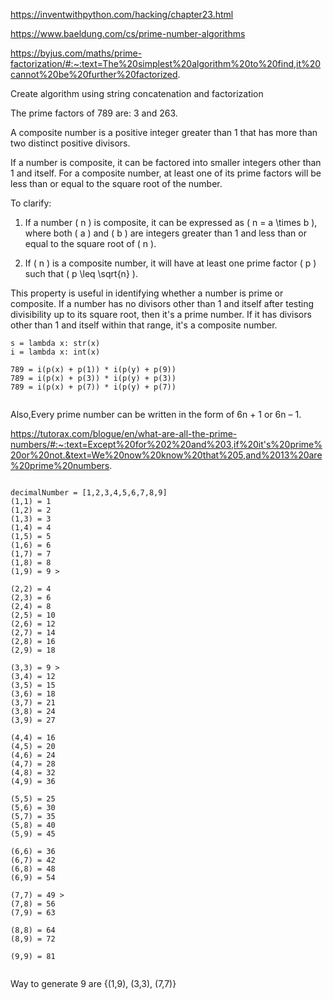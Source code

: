 https://inventwithpython.com/hacking/chapter23.html

https://www.baeldung.com/cs/prime-number-algorithms

https://byjus.com/maths/prime-factorization/#:~:text=The%20simplest%20algorithm%20to%20find,it%20cannot%20be%20further%20factorized.


Create algorithm using string concatenation and factorization 

The prime factors of 789 are: 3 and 263.

A composite number is a positive integer greater than 1 that has more than two distinct positive divisors. 

If a number is composite, it can be factored into smaller integers other than 1 and itself. For a composite number, at least one of its prime factors will be less than or equal to the square root of the number.

To clarify:

1. If a number \( n \) is composite, it can be expressed as \( n = a \times b \), where both \( a \) and \( b \) are integers greater than 1 and less than or equal to the square root of \( n \).

2. If \( n \) is a composite number, it will have at least one prime factor \( p \) such that \( p \leq \sqrt{n} \).

This property is useful in identifying whether a number is prime or composite. If a number has no divisors other than 1 and itself after testing divisibility up to its square root, then it's a prime number. If it has divisors other than 1 and itself within that range, it's a composite number.

```
s = lambda x: str(x)
i = lambda x: int(x)

789 = i(p(x) + p(1)) * i(p(y) + p(9))
789 = i(p(x) + p(3)) * i(p(y) + p(3))
789 = i(p(x) + p(7)) * i(p(y) + p(7))


```
Also,Every prime number can be written in the form of 6n + 1 or 6n – 1.

https://tutorax.com/blogue/en/what-are-all-the-prime-numbers/#:~:text=Except%20for%202%20and%203,if%20it's%20prime%20or%20not.&text=We%20now%20know%20that%205,and%2013%20are%20prime%20numbers.
```

decimalNumber = [1,2,3,4,5,6,7,8,9]
(1,1) = 1
(1,2) = 2
(1,3) = 3
(1,4) = 4
(1,5) = 5
(1,6) = 6
(1,7) = 7
(1,8) = 8
(1,9) = 9 >

(2,2) = 4
(2,3) = 6
(2,4) = 8
(2,5) = 10
(2,6) = 12
(2,7) = 14
(2,8) = 16
(2,9) = 18

(3,3) = 9 >
(3,4) = 12
(3,5) = 15
(3,6) = 18
(3,7) = 21
(3,8) = 24
(3,9) = 27

(4,4) = 16
(4,5) = 20
(4,6) = 24
(4,7) = 28
(4,8) = 32
(4,9) = 36

(5,5) = 25
(5,6) = 30
(5,7) = 35
(5,8) = 40
(5,9) = 45

(6,6) = 36
(6,7) = 42
(6,8) = 48
(6,9) = 54

(7,7) = 49 >
(7,8) = 56
(7,9) = 63

(8,8) = 64
(8,9) = 72

(9,9) = 81


```
Way to generate 9 are {(1,9), (3,3), (7,7)}
